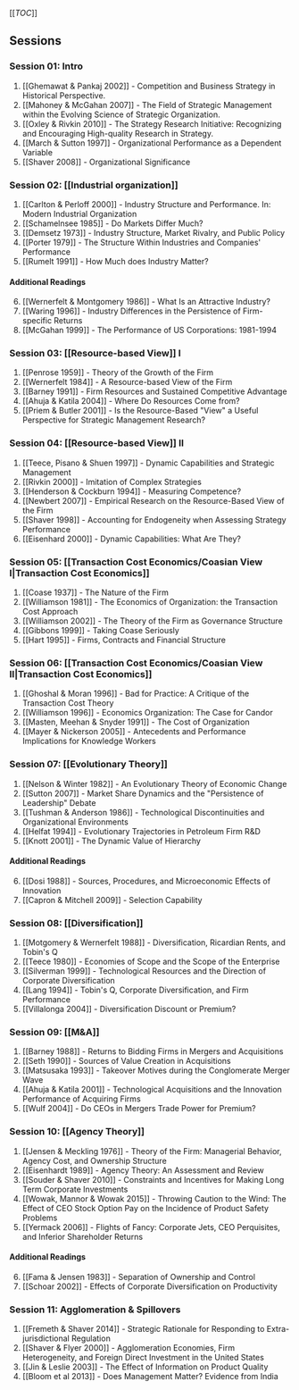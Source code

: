 [[_TOC_]]

## Sessions

### Session 01: Intro
1. [[Ghemawat & Pankaj 2002]] - Competition and Business Strategy in Historical Perspective.
2. [[Mahoney & McGahan 2007]] - The Field of Strategic Management within the Evolving Science of Strategic Organization.
3. [[Oxley & Rivkin 2010]] - The Strategy Research Initiative: Recognizing and Encouraging High-quality Research in Strategy.
4. [[March & Sutton 1997]] - Organizational Performance as a Dependent Variable
5. [[Shaver 2008]] - Organizational Significance

### Session 02: [[Industrial organization]]
1. [[Carlton & Perloff 2000]] - Industry Structure and Performance. In: Modern Industrial Organization
2. [[Schamelnsee 1985]] - Do Markets Differ Much?
3. [[Demsetz 1973]] - Industry Structure, Market Rivalry, and Public Policy
4. [[Porter 1979]] - The Structure Within Industries and Companies' Performance
5. [[Rumelt 1991]] - How Much does Industry Matter?

#### Additional Readings
6. [[Wernerfelt & Montgomery 1986]] - What Is an Attractive Industry?
7. [[Waring 1996]] - Industry Differences in the Persistence of Firm-specific Returns
8. [[McGahan 1999]] - The Performance of US Corporations: 1981-1994

### Session 03: [[Resource-based View]] I
1. [[Penrose 1959]] - Theory of the Growth of the Firm
2. [[Wernerfelt 1984]] - A Resource-based View of the Firm
3. [[Barney 1991]] - Firm Resources and Sustained Competitive Advantage
4. [[Ahuja & Katila 2004]] - Where Do Resources Come from?
5. [[Priem & Butler 2001]] - Is the Resource-Based "View" a Useful Perspective for Strategic Management Research?

### Session 04: [[Resource-based View]] II
1. [[Teece, Pisano & Shuen 1997]] - Dynamic Capabilities and Strategic Management
2. [[Rivkin 2000]] - Imitation of Complex Strategies
3. [[Henderson & Cockburn 1994]] - Measuring Competence?
4. [[Newbert 2007]] - Empirical Research on the Resource-Based View of the Firm
5. [[Shaver 1998]] - Accounting for Endogeneity when Assessing Strategy Performance
6. [[Eisenhard 2000]] - Dynamic Capabilities: What Are They?

### Session 05: [[Transaction Cost Economics/Coasian View I|Transaction Cost Economics]]
1. [[Coase 1937]] - The Nature of the Firm
2. [[Williamson 1981]] - The Economics of Organization: the Transaction Cost Approach
3. [[Williamson 2002]] - The Theory of the Firm as Governance Structure
4. [[Gibbons 1999]] - Taking Coase Seriously
5. [[Hart 1995]] - Firms, Contracts and Financial Structure

### Session 06: [[Transaction Cost Economics/Coasian View II|Transaction Cost Economics]]
1. [[Ghoshal & Moran 1996]] - Bad for Practice: A Critique of the Transaction Cost Theory
2. [[Williamson 1996]] - Economics Organization: The Case for Candor
3. [[Masten, Meehan & Snyder 1991]] - The Cost of Organization
4. [[Mayer & Nickerson 2005]] - Antecedents and Performance Implications for Knowledge Workers

### Session 07: [[Evolutionary Theory]]
1. [[Nelson & Winter 1982]] - An Evolutionary Theory of Economic Change
2. [[Sutton 2007]] - Market Share Dynamics and the "Persistence of Leadership" Debate
3. [[Tushman & Anderson 1986]] - Technological Discontinuities and Organizational Environments
4. [[Helfat 1994]] - Evolutionary Trajectories in Petroleum Firm R&D
5. [[Knott 2001]] - The Dynamic Value of Hierarchy

#### Additional Readings
6. [[Dosi 1988]] - Sources, Procedures, and Microeconomic Effects of Innovation
7. [[Capron & Mitchell 2009]] - Selection Capability

### Session 08: [[Diversification]]
1. [[Motgomery & Wernerfelt 1988]] - Diversification, Ricardian Rents, and Tobin's Q
2. [[Teece 1980]] - Economies of Scope and the Scope of the Enterprise
3. [[Silverman 1999]] - Technological Resources and the Direction of Corporate Diversification
4. [[Lang 1994]] - Tobin's Q, Corporate Diversification, and Firm Performance
5. [[Villalonga 2004]] - Diversification Discount or Premium?

### Session 09: [[M&A]]
1. [[Barney 1988]] - Returns to Bidding Firms in Mergers and Acquisitions
2. [[Seth 1990]] - Sources of Value Creation in Acquisitions
3. [[Matsusaka 1993]] - Takeover Motives during the Conglomerate Merger Wave
4. [[Ahuja & Katila 2001]] - Technological Acquisitions and the Innovation Performance of Acquiring Firms
5. [[Wulf 2004]] - Do CEOs in Mergers Trade Power for Premium?

### Session 10: [[Agency Theory]]
1. [[Jensen & Meckling 1976]] - Theory of the Firm: Managerial Behavior, Agency Cost, and Ownership Structure
2. [[Eisenhardt 1989]] - Agency Theory: An Assessment and Review
3. [[Souder & Shaver 2010]] - Constraints and Incentives for Making Long Term Corporate Investments
4. [[Wowak, Mannor & Wowak 2015]] - Throwing Caution to the Wind: The Effect of CEO Stock Option Pay on the Incidence of Product Safety Problems
5. [[Yermack 2006]] - Flights of Fancy: Corporate Jets, CEO Perquisites, and Inferior Shareholder Returns

#### Additional Readings
6. [[Fama & Jensen 1983]] - Separation of Ownership and Control
7. [[Schoar 2002]] - Effects of Corporate Diversification on Productivity

### Session 11: Agglomeration & Spillovers
1. [[Fremeth & Shaver 2014]] - Strategic Rationale for Responding to Extra-jurisdictional Regulation
2. [[Shaver & Flyer 2000]] - Agglomeration Economies, Firm Heterogeneity, and Foreign Direct Investment in the United States
3. [[Jin & Leslie 2003]] - The Effect of Information on Product Quality
4. [[Bloom et al 2013]] - Does Management Matter? Evidence from India
